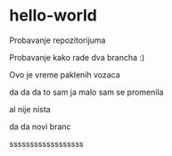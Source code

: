# hello-world
Probavanje repozitorijuma

Probavanje kako rade dva brancha :)

Ovo je vreme paklenih vozaca

da da da to sam ja malo sam se promenila

al nije nista

da da novi branc

ssssssssssssssssss
